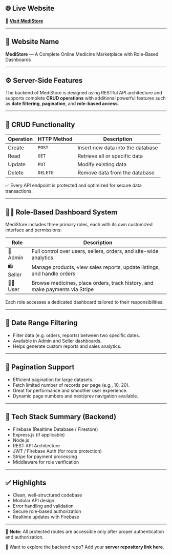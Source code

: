 ## 🌐 Live Website

🔗 **[Visit MediStore](https://medistore-ddfa1.web.app)**

---

## 🏥 Website Name

**MediStore** — A Complete Online Medicine Marketplace with Role-Based Dashboards

---

## ⚙️ Server-Side Features

The backend of MediStore is designed using RESTful API architecture and supports complete **CRUD operations** with additional powerful features such as **date filtering**, **pagination**, and **role-based access**.

---

## 🔁 CRUD Functionality

| Operation | HTTP Method | Description                            |
|-----------|-------------|----------------------------------------|
| Create    | `POST`      | Insert new data into the database      |
| Read      | `GET`       | Retrieve all or specific data          |
| Update    | `PUT`       | Modify existing data                   |
| Delete    | `DELETE`    | Remove data from the database          |

✅ Every API endpoint is protected and optimized for secure data transactions.

---

## 🧑‍💼 Role-Based Dashboard System

MediStore includes three primary roles, each with its own customized interface and permissions:

| Role   | Description                                                                 |
|--------|------------------------------------------------------------------------------|
| 👑 Admin  | Full control over users, sellers, orders, and site-wide analytics             |
| 🛍️ Seller | Manage products, view sales reports, update listings, and handle orders       |
| 🧑‍💻 User   | Browse medicines, place orders, track history, and make payments via Stripe |

Each role accesses a dedicated dashboard tailored to their responsibilities.

---

## 📅 Date Range Filtering

- Filter data (e.g. orders, reports) between two specific dates.
- Available in Admin and Seller dashboards.
- Helps generate custom reports and sales analytics.

---

## 📄 Pagination Support

- Efficient pagination for large datasets.
- Fetch limited number of records per page (e.g., 10, 20).
- Great for performance and smoother user experience.
- Dynamic page numbers and next/prev navigation available.

---

## 🚀 Tech Stack Summary (Backend)

- Firebase (Realtime Database / Firestore)
- Express.js (if applicable)
- Node.js
- REST API Architecture
- JWT / Firebase Auth (for route protection)
- Stripe for payment processing
- Middleware for role verification

---

## ✅ Highlights

- Clean, well-structured codebase
- Modular API design
- Error handling and validation
- Secure role-based authorization
- Realtime updates with Firebase

---

🔐 **Note:** All protected routes are accessible only after proper authentication and authorization.

📌 Want to explore the backend repo? Add your **server repository link here**.

